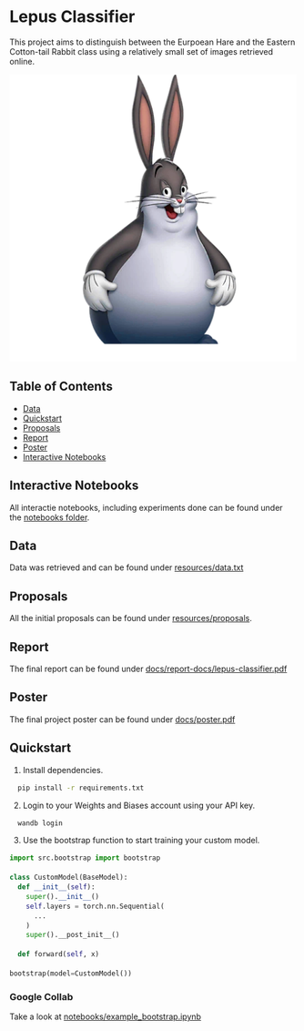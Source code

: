 # Lepus Classifier

This project aims to distinguish between the Eurpoean Hare and the Eastern Cotton-tail Rabbit class
using a relatively small set of images retrieved online.

![Mascot](./assets/mascot.webp)

## Table of Contents

- [Data](#data)
- [Quickstart](#quickstart)
- [Proposals](#proposals)
- [Report](#report)
- [Poster](#poster)
- [Interactive Notebooks](#interactive-notebooks)

## Interactive Notebooks

All interactie notebooks, including experiments done can be found under the [notebooks folder](/notebooks/).

## Data

Data was retrieved and can be found under [resources/data.txt](resources/data.txt)

## Proposals

All the initial proposals can be found under [resources/proposals](docs/proposals/).

## Report

The final report can be found under [docs/report-docs/lepus-classifier.pdf](docs/report-docs/lepus-classifier_report.pdf)

## Poster

The final project poster can be found under [docs/poster.pdf](docs/poster.pdf)

## Quickstart

1. Install dependencies.

```bash
  pip install -r requirements.txt
```

2. Login to your Weights and Biases account using your API key.

```bash
  wandb login
```

3. Use the bootstrap function to start training your custom model.

```python
import src.bootstrap import bootstrap

class CustomModel(BaseModel):
  def __init__(self):
    super().__init__()
    self.layers = torch.nn.Sequential(
      ...
    )
    super().__post_init__()

  def forward(self, x)

bootstrap(model=CustomModel())
```

### Google Collab

Take a look at [notebooks/example_bootstrap.ipynb](notebooks/example_bootstrap.ipynb)
